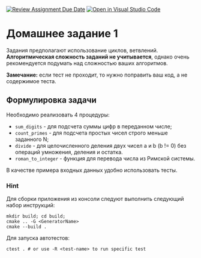 [![Review Assignment Due Date](https://classroom.github.com/assets/deadline-readme-button-24ddc0f5d75046c5622901739e7c5dd533143b0c8e959d652212380cedb1ea36.svg)](https://classroom.github.com/a/2vL96XDL)
[![Open in Visual Studio Code](https://classroom.github.com/assets/open-in-vscode-718a45dd9cf7e7f842a935f5ebbe5719a5e09af4491e668f4dbf3b35d5cca122.svg)](https://classroom.github.com/online_ide?assignment_repo_id=11987556&assignment_repo_type=AssignmentRepo)
# Домашнее задание 1

Задания предполагают использование циклов, ветвлений.
**Алгоритмическая сложность заданий не учитывается**, однако очень рекомендуется подумать над сложностью ваших алгоритмов.

**Замечание:** если тест не проходит, то нужно поправить ваш код, а не содержимое теста.

## Формулировка задачи

Необходимо реализовать 4 процедуры:
- `sum_digits` - для подсчета суммы цифр в переданном числе;
- `count_primes` - для подсчета простых чисел строго меньше заданного N;
- `divide` - для целочисленного деления двух чисел a и b (b != 0) без операций умножения, деления и остатка.
- `roman_to_integer` - функция для перевода числа из Римской системы.

В качестве примера входных данных удобно использовать тесты.

### Hint

Для сборки приложения из консоли следуют выполнить следующий набор инструкций:
```shell
mkdir build; cd build;
cmake .. -G <GeneratorName>
cmake --build .
```

Для запуска автотестов:
```shell
ctest . # or use -R <test-name> to run specific test
```
